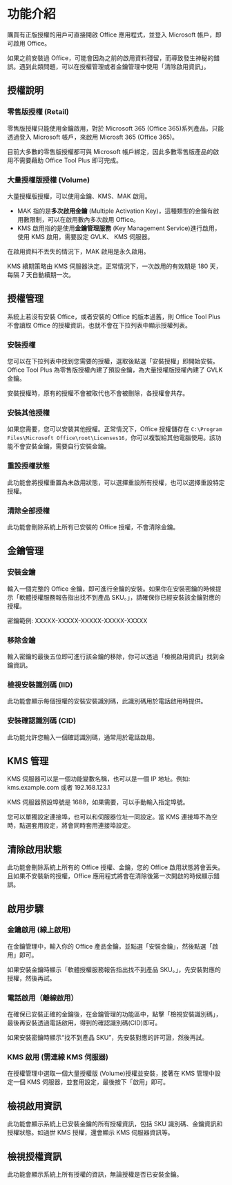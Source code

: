# 功能介紹

購買有正版授權的用戶可直接開啟 Office 應用程式，並登入 Microsoft 帳戶，即可啟用 Office。

如果之前安裝過 Office，可能會因為之前的啟用資料殘留，而導致發生神秘的錯誤。遇到此類問題，可以在授權管理或者金鑰管理中使用「清除啟用資訊」。

## 授權說明

### 零售版授權 (Retail)

零售版授權只能使用金鑰啟用，對於 Microsoft 365 (Office 365)系列產品，只能透過登入 Microsoft 帳戶，來啟用 Microsft 365 (Office 365)。

目前大多數的零售版授權都可與 Microsoft 帳戶綁定，因此多數零售版產品的啟用不需要藉助 Office Tool Plus 即可完成。

### 大量授權版授權 (Volume)

大量授權版授權，可以使用金鑰、KMS、MAK 啟用。

- MAK 指的是**多次啟用金鑰** (Multiple Activation Key)，這種類型的金鑰有啟用數限制，可以在啟用數內多次啟用 Office。
- KMS 啟用指的是使用**金鑰管理服務** (Key Management Service)進行啟用，使用 KMS 啟用，需要設定 GVLK、 KMS 伺服器。

在啟用資料不丟失的情況下，MAK 啟用是永久啟用。

KMS 續期策略由 KMS 伺服器決定。正常情況下，一次啟用的有效期是 180 天，每隔 7 天自動續期一次。

## 授權管理

系統上若沒有安裝 Office，或者安裝的 Office 的版本過舊，則 Office Tool Plus 不會讀取 Office 的授權資訊，也就不會在下拉列表中顯示授權列表。

### 安裝授權

您可以在下拉列表中找到您需要的授權，選取後點選「安裝授權」即開始安裝。Office Tool Plus 為零售版授權內建了預設金鑰，為大量授權版授權內建了 GVLK 金鑰。

安裝授權時，原有的授權不會被取代也不會被刪除，各授權會共存。

### 安裝其他授權

如果您需要，您可以安裝其他授權。正常情況下，Office 授權儲存在 `C:\Program Files\Microsoft Office\root\Licenses16`，你可以複製給其他電腦使用。該功能不會安裝金鑰，需要自行安裝金鑰。

### 重設授權狀態

此功能會將授權重置為未啟用狀態，可以選擇重設所有授權，也可以選擇重設特定授權。

### 清除全部授權

此功能會刪除系統上所有已安裝的 Office 授權，不會清除金鑰。

## 金鑰管理

### 安裝金鑰

輸入一個完整的 Office 金鑰，即可進行金鑰的安裝。如果你在安裝密鑰的時候提示「軟體授權服務報告指出找不到產品 SKU。」，請確保你已經安裝該金鑰對應的授權。

密鑰範例: XXXXX-XXXXX-XXXXX-XXXXX-XXXXX

### 移除金鑰

輸入密鑰的最後五位即可進行該金鑰的移除，你可以透過「檢視啟用資訊」找到金鑰資訊。

### 檢視安裝識別碼 (IID)

此功能會顯示每個授權的安裝安裝識別碼，此識別碼用於電話啟用時提供。

### 安裝確認識別碼 (CID)

此功能允許您輸入一個確認識別碼，通常用於電話啟用。

## KMS 管理

KMS 伺服器可以是一個功能變數名稱，也可以是一個 IP 地址。例如: kms.example.com 或者 192.168.123.1

KMS 伺服器預設埠號是 1688，如果需要，可以手動輸入指定埠號。

您可以單獨設定連接埠，也可以和伺服器位址一同設定。當 KMS 連接埠不為空時，點選套用設定，將會同時套用連接埠設定。

## 清除啟用狀態

此功能會刪除系統上所有的 Office 授權、金鑰，您的 Office 啟用狀態將會丟失。且如果不安裝新的授權，Office 應用程式將會在清除後第一次開啟的時候顯示錯誤。

## 啟用步驟

### 金鑰啟用 (線上啟用)

在金鑰管理中，輸入你的 Office 產品金鑰，並點選「安裝金鑰」，然後點選「啟用」即可。

如果安裝金鑰時顯示「軟體授權服務報告指出找不到產品 SKU。」，先安裝對應的授權，然後再試。

### 電話啟用（離線啟用）

在確保已安裝正確的金鑰後，在金鑰管理的功能區中，點擊「檢視安裝識別碼」，最後再安裝透過電話啟用，得到的確認識別碼(CID)即可。

如果安裝密鑰時顯示“找不到產品 SKU”，先安裝對應的許可證，然後再試。

### KMS 啟用 (需連線 KMS 伺服器)

在授權管理中選取一個大量授權版 (Volume)授權並安裝，接著在 KMS 管理中設定一個 KMS 伺服器，並套用設定，最後按下「啟用」即可。

## 檢視啟用資訊

此功能會顯示系統上已安裝金鑰的所有授權資訊，包括 SKU 識別碼、金鑰資訊和授權狀態。如過世 KMS 授權，還會顯示 KMS 伺服器資訊等。

## 檢視授權資訊

此功能會顯示系統上所有授權的資訊，無論授權是否已安裝金鑰。
